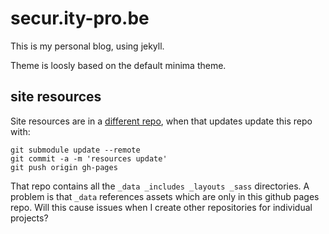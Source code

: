 # secur.ity-pro.be

This is my personal blog, using jekyll.

Theme is loosly based on the default minima theme. 

## site resources

Site resources are in a [different repo](https://github.com/wknd/site-resources), when that updates update this repo with:
```
git submodule update --remote
git commit -a -m 'resources update'
git push origin gh-pages
```
That repo contains all the ```_data _includes _layouts _sass``` directories. 
A problem is that ```_data``` references assets which are only in this github pages repo. Will this cause issues when I create other repositories for individual projects?


